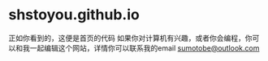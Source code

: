 # shstoyou.github.io
正如你看到的，这便是首页的代码
如果你对计算机有兴趣，或者你会编程，你可以和我一起编辑这个网站，详情你可以联系我的email
sumotobe@outlook.com
